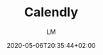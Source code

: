 ---
title: "Calendly"
images: # Create a folder in /static/images/tools that has the same name as this current markdown file and place the images there. We only need the file name here. If this is not clear, please refer to existing tools as references.
  - path: calendly_landing.png
  - path: calendly_how_it_works.png
  - path: calendly_features.png
  - path: calendly_users.png
  - path: calendly_pages_pricing.png
  - path: calendly_pages_integrations.png
  - path: calendly_event_types_user_me_timeslots.png
  - path: calendly_event_types_user_me.png
categories:
  - Project Management
  - Communications
tags:
  - Coordination
links:
  - name: Calendly
    link: https://calendly.com/
summary: "Calendly helps you schedule meetings without the back-and-forth emails"
features:
  - Setup customized meetings
  - Pretty notifications and confirmation pages
  - Details of the meetings
  - Integrations
platforms:
  - Web
fields:
  - General and Interdisciplinary
plans:
makers: # the makers of the tool
author: LM   # the person who submitted this tool to KausalFlow
date: 2020-05-06T20:35:44+02:00
draft: false
---